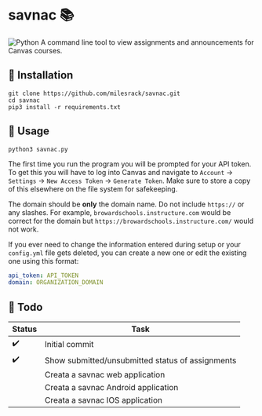 # savnac :books:
<img alt="Python" src="https://img.shields.io/badge/python%20-%2314354C.svg?&style=for-the-badge&logo=python&logoColor=white"/>
A command line tool to view assignments and announcements for Canvas courses.

## :pushpin: Installation
```
git clone https://github.com/milesrack/savnac.git
cd savnac
pip3 install -r requirements.txt
```

## :pushpin: Usage
```
python3 savnac.py
```
The first time you run the program you will be prompted for your API token. To get this you will have to log into Canvas and navigate to `Account` -> `Settings` -> `New Access Token` -> `Generate Token`. Make sure to store a copy of this elsewhere on the file system for safekeeping. 

The domain should be **only** the domain name. Do not include `https://` or any slashes. For example, `browardschools.instructure.com` would be correct for the domain but `https://browardschools.instructure.com/` would not work.

If you ever need to change the information entered during setup or your `config.yml` file gets deleted, you can create a new one or edit the existing one using this format:
```yml
api_token: API_TOKEN
domain: ORGANIZATION_DOMAIN
```

## :pushpin: Todo
|Status|Task|
|----------|--------|
|:heavy_check_mark:|Initial commit|
|:heavy_check_mark:|Show submitted/unsubmitted status of assignments|
||Creata a savnac web application|
||Creata a savnac Android application|
||Creata a savnac IOS application|
